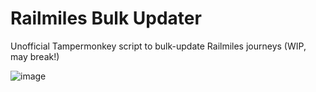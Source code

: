 # Railmiles Bulk Updater
Unofficial Tampermonkey script to bulk-update Railmiles journeys (WIP, may break!)

![image](https://github.com/itsmeimtom/rm-bulk/assets/14424577/32945d86-a53e-4c7a-8d3c-7315534f7b2d)
